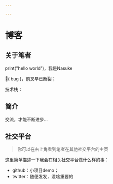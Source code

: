 ```yaml
---

---
```

# 博客

## 关于笔者

print("hello world")，我是Nasuke


🏸( bug )，前叉早已断裂；

技术栈：

## 简介

交流，才能不断进步...

## 社交平台

> 你可以在右上角看到笔者在其他社交平台的主页

这里简单描述一下我会在相关社交平台做什么样的事：

- github：小项目demo；
- twitter：随便发发，没啥重要的

